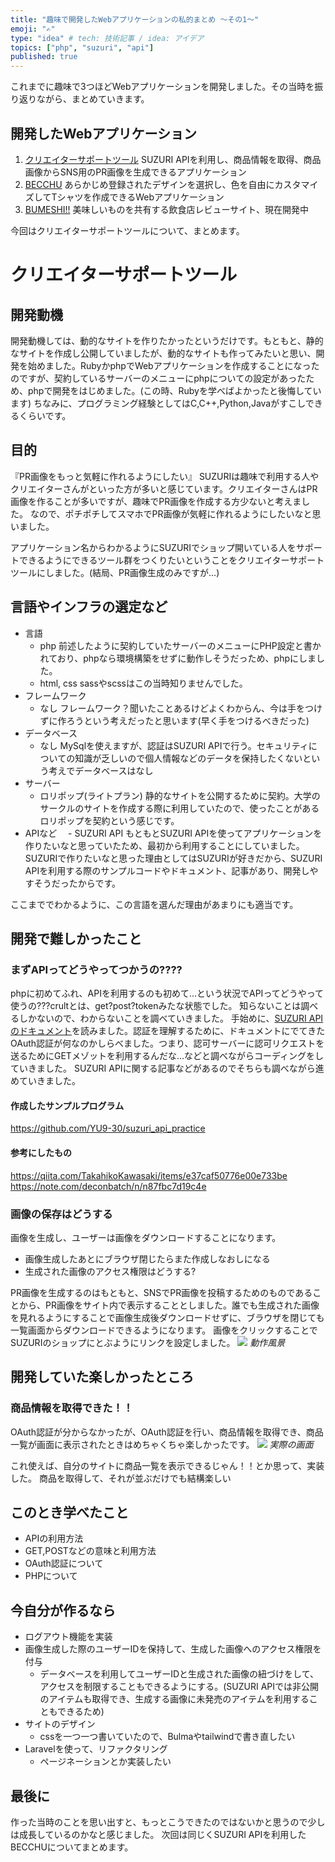 ```yaml
---
title: "趣味で開発したWebアプリケーションの私的まとめ ～その1～"
emoji: "✍"
type: "idea" # tech: 技術記事 / idea: アイデア
topics: ["php", "suzuri", "api"]
published: true
---
```

これまでに趣味で3つほどWebアプリケーションを開発しました。その当時を振り返りながら、まとめていきます。
## 開発したWebアプリケーション
1. [クリエイターサポートツール](https://creator-support-tool.yu-9.work/)
  SUZURI APIを利用し、商品情報を取得、商品画像からSNS用のPR画像を生成できるアプリケーション
2. [BECCHU](http://becchu.yu-9.work/)
  あらかじめ登録されたデザインを選択し、色を自由にカスタマイズしてTシャツを作成できるWebアプリケーション
3. [BUMESHI!!](https://bumeshi-eat.herokuapp.com/)
  美味しいものを共有する飲食店レビューサイト、現在開発中 
  
今回はクリエイターサポートツールについて、まとめます。

# クリエイターサポートツール
## 開発動機
開発動機しては、動的なサイトを作りたかったというだけです。もともと、静的なサイトを作成し公開していましたが、動的なサイトも作ってみたいと思い、開発を始めました。RubyかphpでWebアプリケーションを作成することになったのですが、契約しているサーバーのメニューにphpについての設定があったため、phpで開発をはじめました。(この時、Rubyを学べばよかったと後悔しています)
ちなみに、プログラミング経験としてはC,C++,Python,Javaがすこしできるくらいです。

## 目的
『PR画像をもっと気軽に作れるようにしたい』
SUZURIは趣味で利用する人やクリエイターさんがといった方が多いと感じています。クリエイターさんはPR画像を作ることが多いですが、趣味でPR画像を作成する方少ないと考えました。
なので、ポチポチしてスマホでPR画像が気軽に作れるようにしたいなと思いました。

アプリケーション名からわかるようにSUZURIでショップ開いている人をサポートできるようにできるツール群をつくりたいということをクリエイターサポートツールにしました。(結局、PR画像生成のみですが...)


## 言語やインフラの選定など
- 言語
  - php
  前述したように契約していたサーバーのメニューにPHP設定と書かれており、phpなら環境構築をせずに動作しそうだっため、phpにしました。
  - html, css
   sassやscssはこの当時知りませんでした。
- フレームワーク
  - なし
    フレームワーク？聞いたことあるけどよくわからん、今は手をつけずに作ろうという考えだったと思います(早く手をつけるべきだった)
- データベース
  - なし
    MySqlを使えますが、認証はSUZURI APIで行う。セキュリティについての知識が乏しいので個人情報などのデータを保持したくないという考えでデータベースはなし
- サーバー
  - ロリポップ(ライトプラン)
    静的なサイトを公開するために契約。大学のサークルのサイトを作成する際に利用していたので、使ったことがあるロリポップを契約という感じです。
- APIなど
　- SUZURI API
    もともとSUZURI APIを使ってアプリケーションを作りたいなと思っていたため、最初から利用することにしていました。
    SUZURIで作りたいなと思った理由としてはSUZURIが好きだから、SUZURI APIを利用する際のサンプルコードやドキュメント、記事があり、開発しやすそうだったからです。

ここまででわかるように、この言語を選んだ理由があまりにも適当です。

## 開発で難しかったこと
### まずAPIってどうやってつかうの????
phpに初めてふれ、APIを利用するのも初めて...という状況でAPIってどうやって使うの???crultとは、get?post?tokenみたな状態でした。
知らないことは調べるしかないので、わからないことを調べていきました。
手始めに、[SUZURI APIのドキュメント](https://suzuri.jp/developer/documentation/v1)を読みました。認証を理解するために、ドキュメントにでてきたOAuth認証が何なのかしらべました。つまり、認可サーバーに認可リクエストを送るためにGETメゾットを利用するんだな...などと調べながらコーディングをしていきました。
SUZURI APIに関する記事などがあるのでそちらも調べながら進めていきました。
#### 作成したサンプルプログラム
https://github.com/YU9-30/suzuri_api_practice
#### 参考にしたもの
https://qiita.com/TakahikoKawasaki/items/e37caf50776e00e733be
https://note.com/deconbatch/n/n87fbc7d19c4e



### 画像の保存はどうする
画像を生成し、ユーザーは画像をダウンロードすることになります。
- 画像生成したあとにブラウザ閉じたらまた作成しなおしになる
- 生成された画像のアクセス権限はどうする?

PR画像を生成するのはもともと、SNSでPR画像を投稿するためのものであることから、PR画像をサイト内で表示することとしました。誰でも生成された画像を見れるようにすることで画像生成後ダウンロードせずに、ブラウザを閉じても一覧画面からダウンロードできるようになります。
画像をクリックすることでSUZURIのショップにとぶようにリンクを設定しました。
![](https://storage.googleapis.com/zenn-user-upload/8vm2qws1xw0242oba5u4eb9yvxky)
*動作風景*
## 開発していた楽しかったところ
### 商品情報を取得できた！！
OAuth認証が分からなかったが、OAuth認証を行い、商品情報を取得でき、商品一覧が画面に表示されたときはめちゃくちゃ楽しかったです。
![](https://storage.googleapis.com/zenn-user-upload/w60iw8f8s0433pj7jr15eic8pzt6)
*実際の画面*

これ使えば、自分のサイトに商品一覧を表示できるじゃん！！とか思って、実装した。
商品を取得して、それが並ぶだけでも結構楽しい

## このとき学べたこと
- APIの利用方法
- GET,POSTなどの意味と利用方法
- OAuth認証について
- PHPについて

## 今自分が作るなら
- ログアウト機能を実装
- 画像生成した際のユーザーIDを保持して、生成した画像へのアクセス権限を付与
  - データベースを利用してユーザーIDと生成された画像の紐づけをして、アクセスを制限することもできるようにする。(SUZURI APIでは非公開のアイテムも取得でき、生成する画像に未発売のアイテムを利用することもできるため)
- サイトのデザイン
  - cssを一つ一つ書いていたので、Bulmaやtailwindで書き直したい
- Laravelを使って、リファクタリング
  - ページネーションとか実装したい

## 最後に
作った当時のことを思い出すと、もっとこうできたのではないかと思うので少しは成長しているのかなと感じました。
次回は同じくSUZURI APIを利用したBECCHUについてまとめます。



